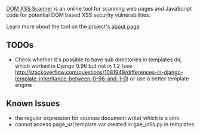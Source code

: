 [DOM XSS Scanner](http://www.domxssscanner.com/) is an online tool for scanning web pages and JavaScript code for potential DOM based XSS security vulnerabilities.

Learn more about the tool on the project's [about page](http://www.domxssscanner.com/info/about)

## TODOs
- Check whether it's possible to have sub directories in templates dir, which worked in Django 0.96 but not in 1.2 (see http://stackoverflow.com/questions/1081949/differences-in-django-template-inheritance-between-0-96-and-1-0) or use a better template engine

## Known Issues
- the regular expression for sources document.write( which is a sink
- cannot access page_url template var created in gae_utils.py in templates
